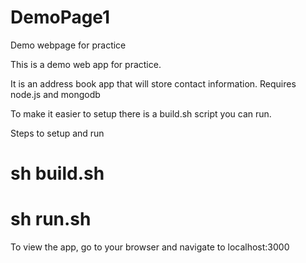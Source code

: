 # DemoPage1
Demo webpage for practice

This is a demo web app for practice.

It is an address book app that will store contact information.
Requires node.js and mongodb

To make it easier to setup there is a build.sh script you can run.

Steps to setup and run
# sh build.sh
# sh run.sh

To view the app, go to your browser and navigate to localhost:3000
